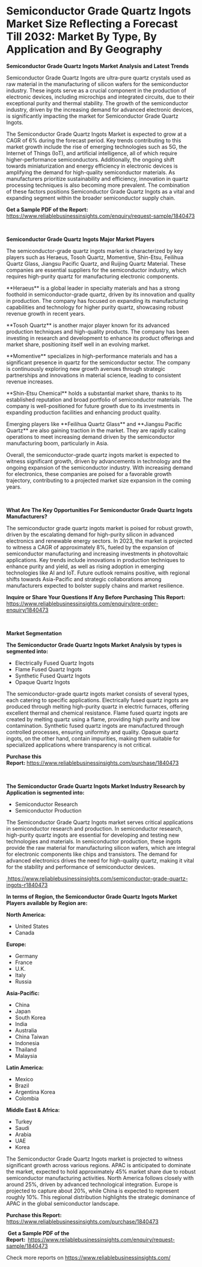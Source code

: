 <p><h1>Semiconductor Grade Quartz Ingots Market Size Reflecting a Forecast Till 2032: Market By Type, By Application and By Geography</h1></p><p><strong>Semiconductor Grade Quartz Ingots Market Analysis and Latest Trends</strong></p>
<p><p>Semiconductor Grade Quartz Ingots are ultra-pure quartz crystals used as raw material in the manufacturing of silicon wafers for the semiconductor industry. These ingots serve as a crucial component in the production of electronic devices, including microchips and integrated circuits, due to their exceptional purity and thermal stability. The growth of the semiconductor industry, driven by the increasing demand for advanced electronic devices, is significantly impacting the market for Semiconductor Grade Quartz Ingots.</p><p>The Semiconductor Grade Quartz Ingots Market is expected to grow at a CAGR of 6% during the forecast period. Key trends contributing to this market growth include the rise of emerging technologies such as 5G, the Internet of Things (IoT), and artificial intelligence, all of which require higher-performance semiconductors. Additionally, the ongoing shift towards miniaturization and energy efficiency in electronic devices is amplifying the demand for high-quality semiconductor materials. As manufacturers prioritize sustainability and efficiency, innovation in quartz processing techniques is also becoming more prevalent. The combination of these factors positions Semiconductor Grade Quartz Ingots as a vital and expanding segment within the broader semiconductor supply chain.</p></p>
<p><strong>Get a Sample PDF of the Report:&nbsp;</strong> <a href="https://www.reliablebusinessinsights.com/enquiry/request-sample/1840473?utm_campaign=3105&utm_medium=2&utm_source=Github&utm_content=ia&utm_term=06042025&utm_id=semiconductor-grade-quartz-ingots">https://www.reliablebusinessinsights.com/enquiry/request-sample/1840473</a></p>
<p>&nbsp;</p>
<p><strong>Semiconductor Grade Quartz Ingots Major Market Players</strong></p>
<p><p>The semiconductor-grade quartz ingots market is characterized by key players such as Heraeus, Tosoh Quartz, Momentive, Shin-Etsu, Feilihua Quartz Glass, Jiangsu Pacific Quartz, and Ruijing Quartz Material. These companies are essential suppliers for the semiconductor industry, which requires high-purity quartz for manufacturing electronic components.</p><p>**Heraeus** is a global leader in specialty materials and has a strong foothold in semiconductor-grade quartz, driven by its innovation and quality in production. The company has focused on expanding its manufacturing capabilities and technology for higher purity quartz, showcasing robust revenue growth in recent years.</p><p>**Tosoh Quartz** is another major player known for its advanced production techniques and high-quality products. The company has been investing in research and development to enhance its product offerings and market share, positioning itself well in an evolving market.</p><p>**Momentive** specializes in high-performance materials and has a significant presence in quartz for the semiconductor sector. The company is continuously exploring new growth avenues through strategic partnerships and innovations in material science, leading to consistent revenue increases.</p><p>**Shin-Etsu Chemical** holds a substantial market share, thanks to its established reputation and broad portfolio of semiconductor materials. The company is well-positioned for future growth due to its investments in expanding production facilities and enhancing product quality.</p><p>Emerging players like **Feilihua Quartz Glass** and **Jiangsu Pacific Quartz** are also gaining traction in the market. They are rapidly scaling operations to meet increasing demand driven by the semiconductor manufacturing boom, particularly in Asia.</p><p>Overall, the semiconductor-grade quartz ingots market is expected to witness significant growth, driven by advancements in technology and the ongoing expansion of the semiconductor industry. With increasing demand for electronics, these companies are poised for a favorable growth trajectory, contributing to a projected market size expansion in the coming years.</p></p>
<p>&nbsp;</p>
<p><strong>What Are The Key Opportunities For Semiconductor Grade Quartz Ingots Manufacturers?</strong></p>
<p><p>The semiconductor grade quartz ingots market is poised for robust growth, driven by the escalating demand for high-purity silicon in advanced electronics and renewable energy sectors. In 2023, the market is projected to witness a CAGR of approximately 8%, fueled by the expansion of semiconductor manufacturing and increasing investments in photovoltaic applications. Key trends include innovations in production techniques to enhance purity and yield, as well as rising adoption in emerging technologies like AI and IoT. Future outlook remains positive, with regional shifts towards Asia-Pacific and strategic collaborations among manufacturers expected to bolster supply chains and market resilience.</p></p>
<p><strong>Inquire or Share Your Questions If Any Before Purchasing This Report:</strong> <a href="https://www.reliablebusinessinsights.com/enquiry/pre-order-enquiry/1840473?utm_campaign=3105&utm_medium=2&utm_source=Github&utm_content=ia&utm_term=06042025&utm_id=semiconductor-grade-quartz-ingots">https://www.reliablebusinessinsights.com/enquiry/pre-order-enquiry/1840473</a></p>
<p>&nbsp;</p>
<p><strong>Market Segmentation</strong></p>
<p><strong>The Semiconductor Grade Quartz Ingots Market Analysis by types is segmented into:</strong></p>
<p><ul><li>Electrically Fused Quartz Ingots</li><li>Flame Fused Quartz Ingots</li><li>Synthetic Fused Quartz Ingots</li><li>Opaque Quartz Ingots</li></ul></p>
<p><p>The semiconductor-grade quartz ingots market consists of several types, each catering to specific applications. Electrically fused quartz ingots are produced through melting high-purity quartz in electric furnaces, offering excellent thermal and chemical resistance. Flame fused quartz ingots are created by melting quartz using a flame, providing high purity and low contamination. Synthetic fused quartz ingots are manufactured through controlled processes, ensuring uniformity and quality. Opaque quartz ingots, on the other hand, contain impurities, making them suitable for specialized applications where transparency is not critical.</p></p>
<p><strong>Purchase this Report:&nbsp;</strong><a href="https://www.reliablebusinessinsights.com/purchase/1840473?utm_campaign=3105&utm_medium=2&utm_source=Github&utm_content=ia&utm_term=06042025&utm_id=semiconductor-grade-quartz-ingots">https://www.reliablebusinessinsights.com/purchase/1840473</a></p>
<p>&nbsp;</p>
<p><strong>The Semiconductor Grade Quartz Ingots Market Industry Research by Application is segmented into:</strong></p>
<p><ul><li>Semiconductor Research</li><li>Semiconductor Production</li></ul></p>
<p><p>The Semiconductor Grade Quartz Ingots market serves critical applications in semiconductor research and production. In semiconductor research, high-purity quartz ingots are essential for developing and testing new technologies and materials. In semiconductor production, these ingots provide the raw material for manufacturing silicon wafers, which are integral for electronic components like chips and transistors. The demand for advanced electronics drives the need for high-quality quartz, making it vital for the stability and performance of semiconductor devices.</p></p>
<p><a href="https://www.reliablebusinessinsights.com/semiconductor-grade-quartz-ingots-r1840473?utm_campaign=3105&utm_medium=2&utm_source=Github&utm_content=ia&utm_term=06042025&utm_id=semiconductor-grade-quartz-ingots">&nbsp;https://www.reliablebusinessinsights.com/semiconductor-grade-quartz-ingots-r1840473</a></p>
<p><strong>In terms of Region, the Semiconductor Grade Quartz Ingots Market Players available by Region are:</strong></p>
<p>
    <p> <strong> North America: </strong>
        <ul>
            <li>United States</li>
            <li>Canada</li>
        </ul>
        </p> 
    <p> <strong> Europe: </strong>
        <ul>
            <li>Germany</li>
            <li>France</li>
            <li>U.K.</li>
            <li>Italy</li>
            <li>Russia</li>
        </ul>
        </p> 
    <p> <strong> Asia-Pacific: </strong>
        <ul>
            <li>China</li>
            <li>Japan</li>
            <li>South Korea</li>
            <li>India</li>
            <li>Australia</li>
            <li>China Taiwan</li>
            <li>Indonesia</li>
            <li>Thailand</li>
            <li>Malaysia</li>
        </ul>
        </p> 
    <p> <strong> Latin America: </strong>
        <ul>
            <li>Mexico</li>
            <li>Brazil</li>
            <li>Argentina Korea</li>
            <li>Colombia</li>
        </ul>
        </p> 
    <p> <strong> Middle East & Africa: </strong>
        <ul>
            <li>Turkey</li>
            <li>Saudi</li>
            <li>Arabia</li>
            <li>UAE</li>
            <li>Korea</li>
        </ul>
    </p>
    </p>
<p><p>The Semiconductor Grade Quartz Ingots market is projected to witness significant growth across various regions. APAC is anticipated to dominate the market, expected to hold approximately 45% market share due to robust semiconductor manufacturing activities. North America follows closely with around 25%, driven by advanced technological integration. Europe is projected to capture about 20%, while China is expected to represent roughly 10%. This regional distribution highlights the strategic dominance of APAC in the global semiconductor landscape.</p></p>
<p><strong>Purchase this Report: </strong><a href="https://www.reliablebusinessinsights.com/purchase/1840473?utm_campaign=3105&utm_medium=2&utm_source=Github&utm_content=ia&utm_term=06042025&utm_id=semiconductor-grade-quartz-ingots">https://www.reliablebusinessinsights.com/purchase/1840473</a></p>
<p>&nbsp;<strong>Get a Sample PDF of the Report:&nbsp;&nbsp;</strong><a href="https://www.reliablebusinessinsights.com/enquiry/request-sample/1840473?utm_campaign=3105&utm_medium=2&utm_source=Github&utm_content=ia&utm_term=06042025&utm_id=semiconductor-grade-quartz-ingots">https://www.reliablebusinessinsights.com/enquiry/request-sample/1840473</a></p>
<p><strong></strong></p>
<p>Check more reports on <a href="https://www.reliablebusinessinsights.com/?utm_campaign=3105&utm_medium=2&utm_source=Github&utm_content=ia&utm_term=06042025&utm_id=semiconductor-grade-quartz-ingots">https://www.reliablebusinessinsights.com/</a></p>